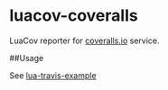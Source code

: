 luacov-coveralls
================

LuaCov reporter for [coveralls.io](https://coveralls.io) service.

##Usage

See [lua-travis-example](https://github.com/moteus/lua-travis-example)
